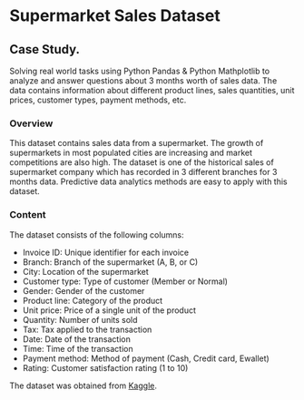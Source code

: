 # Supermarket Sales Dataset

## Case Study. 

Solving real world tasks using Python Pandas & Python Mathplotlib to analyze and answer questions about 3 months worth of sales data. The data contains information about different product lines, sales quantities, unit prices, customer types, payment methods, etc.

### Overview
This dataset contains sales data from a supermarket. The growth of supermarkets in most populated cities are increasing and market competitions are also high. The dataset is one of the historical sales of supermarket company which has recorded in 3 different branches for 3 months data. Predictive data analytics methods are easy to apply with this dataset.

### Content
The dataset consists of the following columns:
- Invoice ID: Unique identifier for each invoice
- Branch: Branch of the supermarket (A, B, or C)
- City: Location of the supermarket
- Customer type: Type of customer (Member or Normal)
- Gender: Gender of the customer
- Product line: Category of the product
- Unit price: Price of a single unit of the product
- Quantity: Number of units sold
- Tax: Tax applied to the transaction
- Date: Date of the transaction
- Time: Time of the transaction
- Payment method: Method of payment (Cash, Credit card, Ewallet)
- Rating: Customer satisfaction rating (1 to 10)

The dataset was obtained from [Kaggle](https://www.kaggle.com/aungpyaeap/supermarket-sales).

